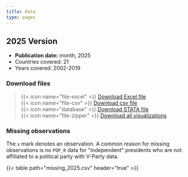 ```yaml
---
title: Data
type: pages
---
```


## 2025 Version

* **Publication date:** month, 2025  
* Countries covered: 21
* Years covered: 2002-2019  

### Download files

> {{< icon name="file-excel" >}} [Download Excel file](2025/index_2025.xlsx)  
> {{< icon name="file-csv" >}} [Download csv file](2025/index_2025.csv)  
> {{< icon name="database" >}} [Download STATA file](2025/index_2025.dta)  
> {{< icon name="file-zipper" >}} [Download all visualizations](2025/visualizations_2025.zip)

### Missing observations

The `x` mark denotes an observation. A common reason for missing observations is no `POP_R` data for "independent" presidents who are not affiliated to a political party with V-Party data.

{{< table path="missing_2025.csv" header="true" >}}

